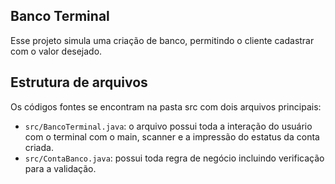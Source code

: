 ## Banco Terminal

Esse projeto simula uma criação de banco, permitindo o cliente cadastrar com o valor desejado.  

## Estrutura de arquivos

Os códigos fontes se encontram na pasta src com dois arquivos principais:

- `src/BancoTerminal.java`: o arquivo possui toda a interação do usuário com o terminal com o main, scanner e a impressão do estatus da conta criada.
- `src/ContaBanco.java`: possui toda regra de negócio incluindo verificação para a validação.


